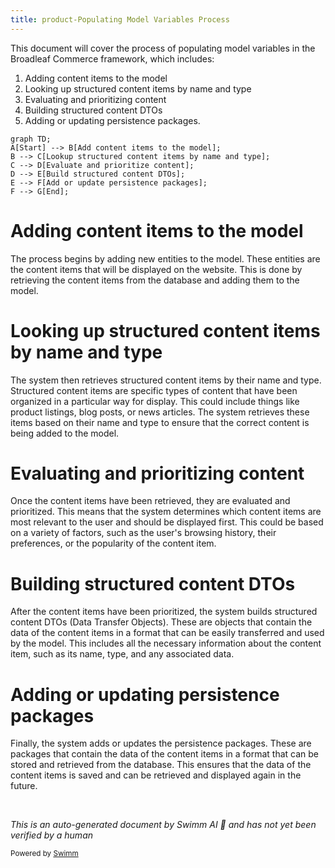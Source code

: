 ```yaml
---
title: product-Populating Model Variables Process
---
```

This document will cover the process of populating model variables in the Broadleaf Commerce framework, which includes:

1. Adding content items to the model
2. Looking up structured content items by name and type
3. Evaluating and prioritizing content
4. Building structured content DTOs
5. Adding or updating persistence packages.

```mermaid
graph TD;
A[Start] --> B[Add content items to the model];
B --> C[Lookup structured content items by name and type];
C --> D[Evaluate and prioritize content];
D --> E[Build structured content DTOs];
E --> F[Add or update persistence packages];
F --> G[End];
```

# Adding content items to the model

The process begins by adding new entities to the model. These entities are the content items that will be displayed on the website. This is done by retrieving the content items from the database and adding them to the model.

# Looking up structured content items by name and type

The system then retrieves structured content items by their name and type. Structured content items are specific types of content that have been organized in a particular way for display. This could include things like product listings, blog posts, or news articles. The system retrieves these items based on their name and type to ensure that the correct content is being added to the model.

# Evaluating and prioritizing content

Once the content items have been retrieved, they are evaluated and prioritized. This means that the system determines which content items are most relevant to the user and should be displayed first. This could be based on a variety of factors, such as the user's browsing history, their preferences, or the popularity of the content item.

# Building structured content DTOs

After the content items have been prioritized, the system builds structured content DTOs (Data Transfer Objects). These are objects that contain the data of the content items in a format that can be easily transferred and used by the model. This includes all the necessary information about the content item, such as its name, type, and any associated data.

# Adding or updating persistence packages

Finally, the system adds or updates the persistence packages. These are packages that contain the data of the content items in a format that can be stored and retrieved from the database. This ensures that the data of the content items is saved and can be retrieved and displayed again in the future.

&nbsp;

*This is an auto-generated document by Swimm AI 🌊 and has not yet been verified by a human*

<SwmMeta version="3.0.0" repo-id="Z2l0aHViJTNBJTNBQnJvYWRsZWFmQ29tbWVyY2UtZGVtbyUzQSUzQWdpbGFkbmF2b3Q=" repo-name="BroadleafCommerce-demo" doc-type="product-flows"><sup>Powered by [Swimm](/)</sup></SwmMeta>

